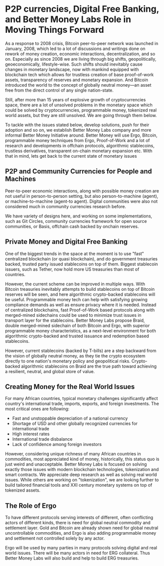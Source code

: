 P2P currencies, Digital Free Banking, and Better Money Labs Role in Moving Things Forward
=========================================================================================

As a response to 2008 crisis, Bitcoin peer-to-peer network was launched in January, 2008, which led to a lot of discussions and writings
done on rework of money creation, economic interactions, decentralization, and so on. Especially as since 2008 we are living through big shifts, geopolitically, geoeconomically, lifestyle-wise. Such shifts should inevitably cause changes in monetary landscape, now with mankind equipped with blockchain tech which allows for trustless creation of base proof-of-work assets, transparency of reserves and monetary expansion.
And Bitcoin introduced the world to the concept of globally neutral money—an asset free from the direct control of any single nation-state.

Still, after more than 15 years of explosive growth of cryptocurrencies space, there are a lot of unsolved problems in the monetary space which could be solved by cryptocurrencies, programmable money, tokenized real world assets, but they are still unsolved. We are going through
them below.

To tackle with the issues stated below, develop solutions, push for their adoption and so on, we establish Better Money Labs company and more informal Better Money Initiative around. Better Money will use Ergo, Bitcoin, programmable money techniques from Ergo, Proof-of-Work and a lot of research and developments in offchain protocols, algorithmic stablecoins, trustless derivatives, transparent on-chain monetary expansion etc. With that in mind, lets get back to the current state of monetary issues


P2P and Community Currencies for People and Machines
--------------------------------------

Peer-to-peer economic interactions, along with possible money creation are not useful in person-to-person setting, 
but also person-to-machine (agent), or machine-to-machine (agent-to agent). Digital communities were also not considered
much in community currencies research before.

We have variety of designs here, and working on some implementations, such as Git Circles, community currencies 
framework for open source communities, or Basis, offchain cash backed by onchain reserves.

Private Money and Digital Free Banking
--------------------------------------

One of the biggest trends in the space at the moment is to use "fast" centralized blockchain (or quasi blockchain), and do government
treasuries backed, trusted party issued stablecoins on top of them. Biggest stablecoin issuers, such as Tether, now hold 
more US treasuries than most of countries. 

However, the current scheme can be improved in multiple ways. With Bitcoin treasuries inevitably attempts to 
build stablecoins on top of Bitcoin reserves will be seen, and here algorithmic crypto-backed stablecoins will be useful. 
Programmable money tech can help with satisfying growing compliance demands as well as ensure privacy where it is needed. 
Instead of centralized blockchains, fast Proof-of-Work based protocols along with merged-mined sidechains could be used 
to minimize trust issues in transport layer for the stablecoins. Better Money Labs propose Braid, double merged-mined 
sidechain of both Bitcoin and Ergo, with superior programmable money characteristics, as a next-level environment for 
both algorithmic crypto-backed and trusted issuance and redemption based stablecoins.

However, current stablecoins (backed by T-bills) are a step backward from the vision of globally neutral money, as 
they tie the crypto ecosystem directly to one nation's monetary policy and geopolitical risks. Crypto-backed algorithmic 
stablecoins on Braid are the true path toward achieving a resilient, neutral, and global store of value. 

Creating Money for the Real World Issues
----------------------------------------

For many African countries, typical monetary challenges significantly affect country's international trade, imports, 
exports, and foreign investments. The most critical ones are following:

* Fast and unstoppable depreciation of a national currency
* Shortage of USD and other globally recognized currencies for international trade
* High interest rates
* International trade disbalance
* Lack of confidence among foreign investors

However, considering unique richness of many African countries in commodities, most appreciated kind of money, historically, 
this status quo is just weird and unacceptable. Better Money Labs is focused on solving exactly those issues with modern 
blockchain technologies, tokenization and smart contracts. We appreciate deep research as well as solving real world issues. 
While others are working on "tokenization", we are looking further to build tailored financial tools and XXI century monetary 
systems on top of tokenized assets.


The Role of Ergo
----------------

To have different protocols serving interests of different, often conflicting actors of different kinds, there is 
need for global neutral commodity and settlement layer. Gold and Bitcoin are already shown need for global neutral 
uncontrollable commodities, and Ergo is also adding programmable money and settlement not controlled solely by 
any actor.

Ergo will be used by many parties in many protocols solving digital and real world issues. There will be many actors 
in need for ERG collateral. Thus Better Money Labs will also build and help to build ERG treasuries. 